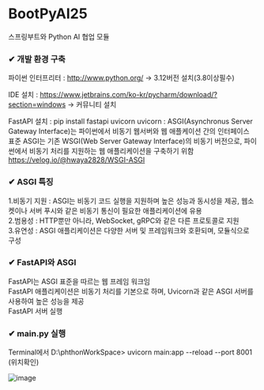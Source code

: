 # BootPyAI25
스프링부트와 Python AI 협업 모듈

### ✔ 개발 환경 구축

파이썬 인터프리터 : http://www.python.org/ -> 3.12버전 설치(3.8이상필수)

IDE 설치 : https://www.jetbrains.com/ko-kr/pycharm/download/?section=windows -> 커뮤니티 설치

FastAPI 설치 : pip install fastapi uvicorn uvicorn : ASGI(Asynchronus Server Gateway Interface)는 파이썬에서 비동기 웹서버와 웹 애플케이션 간의 인터페이스 표준 ASGI는 기존 WSGI(Web Server Gateway Interface)의 비동기 버전으로, 파이썬에서 비동기 처리를 지원하는 웹 애플리케이션을 구축하기 위함 https://velog.io/@hwaya2828/WSGI-ASGI

### ✔ ASGI 특징

1.비동기 지원 : ASGI는 비동기 코드 실행을 지원하며 높은 성능과 동시성을 제공, 웹소켓이나 서버 푸시와 같은 비동기 통신이 필요한 애플리케이션에 유용
<br>
2.범용성 : HTTP뿐만 아니라, WebSocket, gRPC와 같은 다른 프로토콜로 지원
<br>
3.유연성 : ASGI 애플리케이션은 다양한 서버 및 프레임워크와 호환되며, 모듈식으로 구성

### ✔  FastAPI와 ASGI
FastAPI는 ASGI 표준을 따르는 웹 프레임 워크임
<br>
FastAPI 애플리케이션은 비동기 처리를 기본으로 하며, Uvicorn과 같은 ASGI 서버를 사용하여 높은 성능을 제공
<br>
FastAPI 서버 실행

### ✔  main.py 실행
Terminal에서 D:\phthonWorkSpace> uvicorn main:app --reload --port 8001 (위치확인)

![image](https://github.com/user-attachments/assets/e1cd3789-ff63-4754-9029-a3d1fab8b5df)

